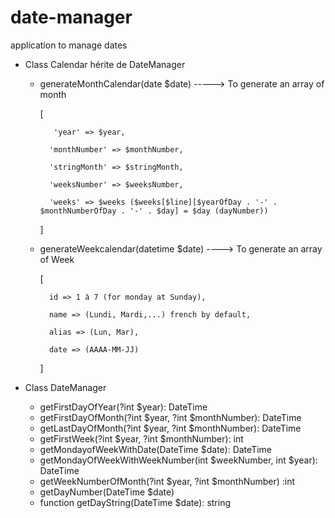 # date-manager
application to manage dates

* Class Calendar hérite de DateManager

    - generateMonthCalendar(date $date) -----> To generate an array of month

        [

             'year' => $year,

            'monthNumber' => $monthNumber,

            'stringMonth' => $stringMonth,

            'weeksNumber' => $weeksNumber,

            'weeks' => $weeks ($weeks[$line][$yearOfDay . '-' . $monthNumberOfDay . '-' . $day] = $day (dayNumber))
        ]

    - generateWeekcalendar(datetime $date) ----> To generate an array of Week

        [

            id => 1 à 7 (for monday at Sunday),

            name => (Lundi, Mardi,...) french by default,

            alias => (Lun, Mar),

            date => (AAAA-MM-JJ)
        ]

* Class DateManager

    - getFirstDayOfYear(?int $year): DateTime
    - getFirstDayOfMonth(?int $year, ?int $monthNumber): DateTime
    - getLastDayOfMonth(?int $year, ?int $monthNumber): DateTime
    - getFirstWeek(?int $year, ?int $monthNumber): int
    - getMondayofWeekWithDate(DateTime $date): DateTime
    - getMondayOfWeekWithWeekNumber(int $weekNumber, int $year): DateTime
    - getWeekNumberOfMonth(?int $year, ?int $monthNumber) :int
    - getDayNumber(DateTime $date)
    - function getDayString(DateTime $date): string


